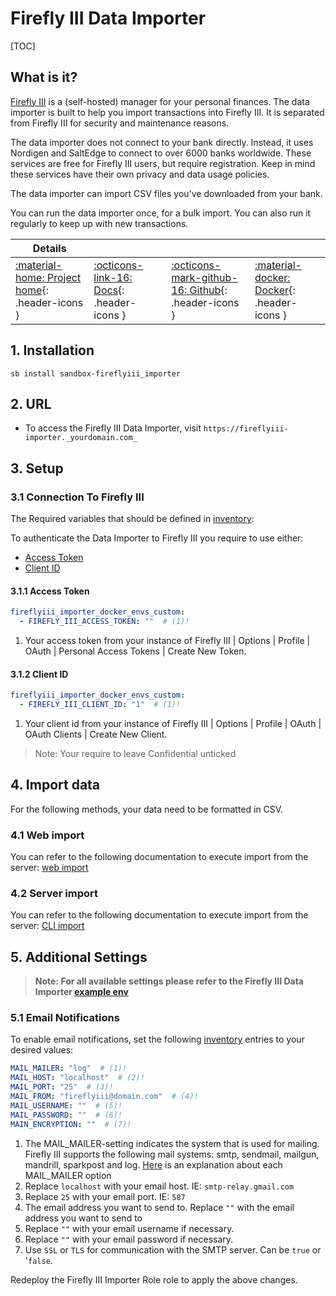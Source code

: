 # Firefly III Data Importer

[TOC]

## What is it?

[Firefly III](https://www.firefly-iii.org) is a (self-hosted) manager for your personal finances. The data importer is built to help you import transactions into Firefly III. It is separated from Firefly III for security and maintenance reasons.

The data importer does not connect to your bank directly. Instead, it uses Nordigen and SaltEdge to connect to over 6000 banks worldwide. These services are free for Firefly III users, but require registration. Keep in mind these services have their own privacy and data usage policies.

The data importer can import CSV files you've downloaded from your bank.

You can run the data importer once, for a bulk import. You can also run it regularly to keep up with new transactions.

| Details     |             |             |             |
|-------------|-------------|-------------|-------------|
| [:material-home: Project home](https://docs.firefly-iii.org/explanation/data-importer/about/introduction/){: .header-icons } | [:octicons-link-16: Docs](https://docs.firefly-iii.org/explanation/data-importer/about/introduction/){: .header-icons } | [:octicons-mark-github-16: Github](https://github.com/firefly-iii/data-importer){: .header-icons } | [:material-docker: Docker](hhttps://docs.firefly-iii.org/how-to/data-importer/installation/docker/){: .header-icons }|

## 1. Installation

``` shell
sb install sandbox-fireflyiii_importer
```

## 2. URL

- To access the Firefly III Data Importer, visit `https://fireflyiii-importer._yourdomain.com_`

## 3. Setup

### 3.1 Connection To Firefly III
The Required variables that should be defined in [inventory](../../saltbox/inventory/index.md):

To authenticate the Data Importer to Firefly III you require to use either:

- [Access Token](#311-access-token)
- [Client ID](#312-client-id) 

#### 3.1.1 Access Token

``` yaml title="Firefly III Data Importer Access Token Settings"
fireflyiii_importer_docker_envs_custom:
  - FIREFLY_III_ACCESS_TOKEN: ""  # (1)!
```

1. Your access token from your instance of Firefly III | Options | Profile | OAuth | Personal Access Tokens | Create New Token.

#### 3.1.2 Client ID

``` yaml title="Firefly III Data Importer Client ID Settings"
fireflyiii_importer_docker_envs_custom:
  - FIREFLY_III_CLIENT_ID: "1"  # (1)!
```

1. Your client id from your instance of Firefly III | Options | Profile | OAuth | OAuth Clients | Create New Client.
> Note: Your require to leave Confidential unticked

## 4. Import data

For the following methods, your data need to be formatted in CSV.

### 4.1 Web import

You can refer to the following documentation to execute import from the server: [web import](https://docs.firefly-iii.org/how-to/data-importer/import/csv/)

### 4.2 Server import

You can refer to the following documentation to execute import from the server: [CLI import](https://docs.firefly-iii.org/how-to/data-importer/advanced/cli/)

## 5. Additional Settings

> **Note: For all available settings please refer to the Firefly III Data Importer [example env](https://raw.githubusercontent.com/firefly-iii/docker/main/docker-compose-importer.yml)**

### 5.1 Email Notifications
To enable email notifications, set the following [inventory](../../saltbox/inventory/index.md) entries to your desired values:

``` yaml title="Firefly III Data Importer Email Settings"
MAIL_MAILER: "log"  # (1)!
MAIL_HOST: "localhost"  # (2)!
MAIL_PORT: "25"  # (3)!
MAIL_FROM: "fireflyiii@domain.com"  # (4)!
MAIL_USERNAME: ""  # (5)!
MAIL_PASSWORD: ""  # (6)!
MAIN_ENCRYPTION: ""  # (7)!
```

1. The MAIL_MAILER-setting indicates the system that is used for mailing. Firefly III supports the following mail systems: smtp, sendmail, mailgun, mandrill, sparkpost and log. [Here](https://docs.firefly-iii.org/how-to/firefly-iii/advanced/notifications/#email) is an explanation about each MAIL_MAILER option
2. Replace `localhost` with your email host. IE: `smtp-relay.gmail.com`
4. Replace `25` with your email port. IE: `587`
3. The email address you want to send to. Replace `""` with the email address you want to send to
5. Replace `""` with your email username if necessary.
6. Replace `""` with your email password if necessary.
7. Use `SSL` or `TLS` for communication with the SMTP server. Can be `true` or '`false`.

Redeploy the Firefly III Importer Role role to apply the above changes.
